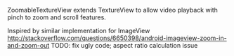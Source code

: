 ZoomableTextureView extends TextureView to allow video playback with pinch to zoom and scroll features.

Inspired by similar implementation for ImageView http://stackoverflow.com/questions/6650398/android-imageview-zoom-in-and-zoom-out
TODO: fix ugly code; aspect ratio calculation issue
